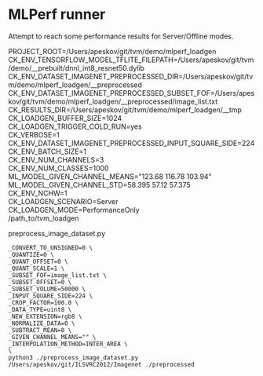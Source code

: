 MLPerf runner
=============

Attempt to reach some performance results for Server/Offline modes.

PROJECT_ROOT=/Users/apeskov/git/tvm/demo/mlperf_loadgen \
CK_ENV_TENSORFLOW_MODEL_TFLITE_FILEPATH=/Users/apeskov/git/tvm/demo/__prebuilt/dnnl_int8_resnet50.dylib \
CK_ENV_DATASET_IMAGENET_PREPROCESSED_DIR=/Users/apeskov/git/tvm/demo/mlperf_loadgen/__preprocessed \
CK_ENV_DATASET_IMAGENET_PREPROCESSED_SUBSET_FOF=/Users/apeskov/git/tvm/demo/mlperf_loadgen/__preprocessed/image_list.txt \
CK_RESULTS_DIR=/Users/apeskov/git/tvm/demo/mlperf_loadgen/__tmp \
CK_LOADGEN_BUFFER_SIZE=1024 \
CK_LOADGEN_TRIGGER_COLD_RUN=yes \
CK_VERBOSE=1 \
CK_ENV_DATASET_IMAGENET_PREPROCESSED_INPUT_SQUARE_SIDE=224 \
CK_ENV_BATCH_SIZE=1 \
CK_ENV_NUM_CHANNELS=3 \
CK_ENV_NUM_CLASSES=1000 \
ML_MODEL_GIVEN_CHANNEL_MEANS="123.68 116.78 103.94" \
ML_MODEL_GIVEN_CHANNEL_STD=58.395 57.12 57.375 \
CK_ENV_NCHW=1 \
CK_LOADGEN_SCENARIO=Server \
CK_LOADGEN_MODE=PerformanceOnly \
/path_to/tvm_loadgen

preprocess_image_dataset.py
```shell
_CONVERT_TO_UNSIGNED=0 \
_QUANTIZE=0 \
_QUANT_OFFSET=0 \
_QUANT_SCALE=1 \
_SUBSET_FOF=image_list.txt \
_SUBSET_OFFSET=0 \
_SUBSET_VOLUME=50000 \
_INPUT_SQUARE_SIDE=224 \
_CROP_FACTOR=100.0 \
_DATA_TYPE=uint8 \
_NEW_EXTENSION=rgb8 \
_NORMALIZE_DATA=0 \
_SUBTRACT_MEAN=0 \
_GIVEN_CHANNEL_MEANS="" \
_INTERPOLATION_METHOD=INTER_AREA \
\
python3 ./preprocess_image_dataset.py /Users/apeskov/git/ILSVRC2012/Imagenet ./preprocessed
```
